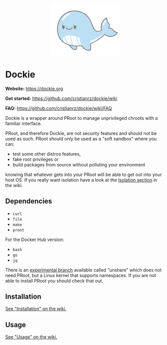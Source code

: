 <p align="center"><img src="docs/whale_small.png" width="220px"></p>

# Dockie

**Website:** https://dockie.org

**Get started:** https://github.com/cristianrz/dockie/wiki

**FAQ:** https://github.com/cristianrz/dockie/wiki/FAQ

Dockie is a wrapper around PRoot to manage unprivileged chroots with a
familiar interface.

PRoot, and therefore Dockie, are not security features and should not be used
as such. PRoot should only be used as a "soft sandbox" where you can:

* test some other distros features,
* fake root privileges or
* build packages from source without polluting your environment

knowing that whatever gets into your PRoot will be able to get out into your
host OS. If you really want isolation have a look at the [Isolation section](https://github.com/cristianrz/dockie/wiki/Isolation) in the wiki.

## Dependencies

* `curl`
* `file`
* `make`
* `proot`

For the Docker Hub version:

* `bash`
* `go` 
* `jq`

There is an [experimental branch](https://github.com/cristianrz/dockie/tree/unshare) available called "unshare" which does not need PRoot, but a Linux kernel that supports namespaces. If you are not able to install PRoot you should check that out. 

## Installation

[See "Installation" on the wiki.](https://github.com/cristianrz/dockie/wiki#installation)

## Usage

[See "Usage" on the wiki.](https://github.com/cristianrz/dockie/wiki#usage)

